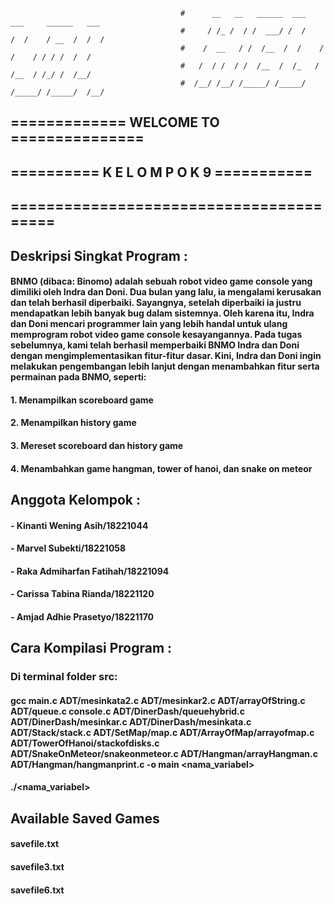                                           #      __   __   ______  ___     ___     ______   ___
                                          #     / /_ /  / /  ___/ /  /    /  /    / __  /  /  /
                                          #    /  __   / /  /__  /  /    /  /    / / / /  /  /
                                          #   /  / /  / /  /__  /  /_   /  /__  / /_/ /  /__/
                                          #  /__/ /__/ /_____/ /_____/ /_____/ /_____/  /__/


##                                              ============= WELCOME TO ===============
##                                              ========== K E L O M P O K 9 ===========
##                                              ========================================



## Deskripsi Singkat Program :
#### BNMO (dibaca: Binomo) adalah sebuah robot video game console yang dimiliki oleh Indra dan Doni. Dua bulan yang lalu, ia mengalami kerusakan dan telah berhasil diperbaiki. Sayangnya, setelah diperbaiki ia justru mendapatkan lebih banyak bug dalam sistemnya. Oleh karena itu, Indra dan Doni mencari programmer lain yang lebih handal untuk ulang memprogram robot video game console kesayangannya. Pada tugas sebelumnya, kami telah berhasil memperbaiki BNMO Indra dan Doni dengan mengimplementasikan fitur-fitur dasar. Kini, Indra dan Doni ingin melakukan pengembangan lebih lanjut dengan menambahkan fitur serta permainan pada BNMO, seperti:


####  1. Menampilkan scoreboard game
####  2. Menampilkan history game 
####  3. Mereset scoreboard dan history game
####  4. Menambahkan game hangman, tower of hanoi, dan snake on meteor

## Anggota Kelompok :
#### - Kinanti Wening Asih/18221044	
#### - Marvel Subekti/18221058
#### - Raka Admiharfan Fatihah/18221094
#### - Carissa Tabina Rianda/18221120
#### - Amjad Adhie Prasetyo/18221170



## Cara Kompilasi Program :
### Di terminal folder src:
#### gcc main.c ADT/mesinkata2.c ADT/mesinkar2.c ADT/arrayOfString.c ADT/queue.c console.c ADT/DinerDash/queuehybrid.c ADT/DinerDash/mesinkar.c ADT/DinerDash/mesinkata.c ADT/Stack/stack.c  ADT/SetMap/map.c ADT/ArrayOfMap/arrayofmap.c ADT/TowerOfHanoi/stackofdisks.c ADT/SnakeOnMeteor/snakeonmeteor.c ADT/Hangman/arrayHangman.c ADT/Hangman/hangmanprint.c -o main <nama_variabel>
#### ./<nama_variabel>



## Available Saved Games
#### savefile.txt
#### savefile3.txt
#### savefile6.txt

